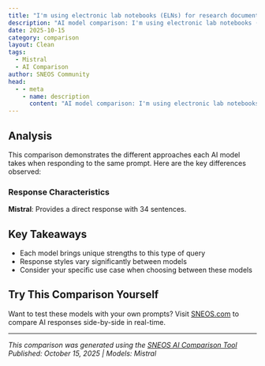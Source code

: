 ```yaml
---
title: "I'm using electronic lab notebooks (ELNs) for research documentation. Guide me: 1) Choose ELN platform (Benchling"
description: "AI model comparison: I'm using electronic lab notebooks (ELNs) for research documentation. Guide me: 1) Choose ELN platfo..."
date: 2025-10-15
category: comparison
layout: Clean
tags:
  - Mistral
  - AI Comparison
author: SNEOS Community
head:
  - - meta
    - name: description
      content: "AI model comparison: I'm using electronic lab notebooks (ELNs) for research documentation. Guide me: 1) Choose ELN platform (Benchling..."
---
```


<ChatComparison
  title="I'm using electronic lab notebooks (ELNs) for research documentation. Guide me: 1) Choose ELN platform (Benchling"
  prompt="I'm using electronic lab notebooks (ELNs) for research documentation. Guide me: 1) Choose ELN platform (Benchling"
  :responses='{"Mistral": "Choosing an Electronic Lab Notebook (ELN) platform is a critical decision for ensuring efficient and effective research documentation. Benchling is a popular choice among researchers due to its comprehensive features and user-friendly interface. Here\u2019s a step-by-step guide to help you choose and implement Benchling as your ELN platform:\n\n### Step 1: Assess Your Needs\nBefore selecting any ELN platform, it\u0027s essential to understand your specific requirements. Consider the following:\n- **Type of Research**: What kind of research are you conducting? (e.g., biology, chemistry, engineering)\n- **Team Size**: How many researchers will be using the ELN?\n- **Collaboration Needs**: Do you need features for collaboration and data sharing?\n- **Compliance Requirements**: Are there any regulatory or compliance requirements you need to meet?\n- **Budget**: What is your budget for an ELN platform?\n\n### Step 2: Evaluate Benchling\nBenchling offers a range of features that can be beneficial for various types of research. Here are some key features to consider:\n- **Data Management**: Centralized storage for all your research data.\n- **Collaboration Tools**: Real-time collaboration and sharing capabilities.\n- **Integration**: Seamless integration with other lab tools and software.\n- **Compliance**: Features to ensure regulatory compliance, such as audit trails and version control.\n- **User Interface**: Intuitive and easy-to-use interface.\n- **Customization**: Ability to customize templates and workflows.\n- **Support and Training**: Availability of customer support and training resources.\n\n### Step 3: Trial and Demo\n- **Free Trial**: Sign up for a free trial of Benchling to get a hands-on experience.\n- **Demo**: Request a demo from Benchling to see how it can meet your specific needs.\n- **User Feedback**: Gather feedback from your team members who will be using the ELN.\n\n### Step 4: Implementation Plan\nOnce you decide to go with Benchling, create an implementation plan:\n- **Setup**: Set up your Benchling account and configure it according to your needs.\n- **Training**: Provide training sessions for your team to ensure they are comfortable using the platform.\n- **Data Migration**: Plan for migrating your existing data to Benchling.\n- **Integration**: Integrate Benchling with other tools and software you use in your lab.\n- **Compliance**: Ensure that all compliance requirements are met.\n\n### Step 5: Ongoing Support and Maintenance\n- **Customer Support**: Utilize Benchling\u2019s customer support for any issues or questions.\n- **Updates**: Stay updated with new features and improvements in Benchling.\n- **Feedback Loop**: Regularly collect feedback from your team to identify areas for improvement.\n\n### Step 6: Review and Optimize\n- **Periodic Reviews**: Conduct periodic reviews to assess the effectiveness of Benchling in your research workflow.\n- **Optimization**: Make necessary adjustments to optimize your use of Benchling.\n\n### Additional Tips\n- **Community and Forums**: Join Benchling\u2019s community forums to connect with other users and share best practices.\n- **Documentation**: Keep thorough documentation of your setup and usage to ensure smooth transitions and troubleshooting.\n\nBy following these steps, you can effectively choose and implement Benchling as your ELN platform, ensuring efficient and compliant research documentation."}' published-date="{DateTime.UtcNow:HH:mm}"
/>

## Analysis

This comparison demonstrates the different approaches each AI model takes when responding to the same prompt. Here are the key differences observed:

### Response Characteristics

**Mistral**: Provides a direct response with 34 sentences. 

## Key Takeaways

- Each model brings unique strengths to this type of query
- Response styles vary significantly between models
- Consider your specific use case when choosing between these models

## Try This Comparison Yourself

Want to test these models with your own prompts? Visit [SNEOS.com](https://sneos.com) to compare AI responses side-by-side in real-time.

---

*This comparison was generated using the [SNEOS AI Comparison Tool](https://sneos.com)*
*Published: October 15, 2025 | Models: Mistral*
